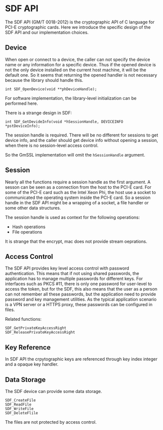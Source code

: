 # SDF API


The SDF API (GM/T 0018-2012) is the cryptographic API of C language for PCI-E
cryptographic cards. Here we introduce the specific design of the SDF API and
our implementation choices.

## Device

When open or connect to a device, the caller can not specify the device name or
any information for a specific device. Thus if the opened device is not the
only device installed on the current host machine, it will be the default one.
So it seems that returning the opened handler is not necessary because the
library should handle this.

	int SDF_OpenDevice(void **phDeviceHandle);

For software implementation, the library-level initialization can be performed
here.

There is a strange design in SDF:

	int SDF_GetDevideInfo(void *hSessionHandle, DEVICEINFO *pstDeviceInfo);

The session handle is required. There will be no different for sessions to get
device info, and the caller should get device info without opening a session,
when there is no session-level access control.

So the GmSSL implementation will omit the `hSessionHandle` argument.

## Session

Nearly all the functions require a session handle as the first argument. A
sesson can be seen as a connection from the host to the PCI-E card. For some of
the PCI-E card such as the Intel Xeon Phi, the host use a socket to
communicated the operating system inside the PCI-E card. So a session handle in
the SDF API might be a wrapping of a socket, a file handler or some other data
structures.

The session handle is used as context for the following operations:

* Hash operations
* File operations

It is strange that the encrypt, mac does not provide stream oeprations.


## Access Control

The SDF API provides key level access control with password authentication.
This means that if not using shared passwords, the application has to manage
multiple passwords for different keys. For interfaces such as PKCS #11, there
is only one password for user-level to access the token, but for the SDF, this
also means that the user as a person can not remember all these passwords, but
the application need to provide password and key management utilities. As the
typical application scenario is a VPN server or a HTTPS proxy, these passwords
can be configured in files.

Related functions:

	SDF_GetPrivateKeyAccessRight
	SDF_ReleasePrivateKeyAccessRight

## Key Reference

In SDF API the crpytographic keys are referenced through key index integer and
a opaque key handler.

## Data Storage

The SDF device can provide some data storage.

	SDF_CreateFile
	SDF_ReadFile
	SDF_WriteFile
	SDF_DeleteFlile

The files are not protected by access control.

